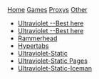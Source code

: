 <!DOCTYPE html>
<html>
<head>
<title>Iceman</title>
<meta name="viewport" content="width=device-width, initial-scale=1.0">
<link rel="icon" href="IMG_1486.png" />
<link rel="apple-touch-icon" sizes="192x192" href="IMG_1486.png"> 
<link rel="manifest" href="manifest.json">
<meta name="mobile-web-app-capable" content="yes">
<link rel="stylesheet" href="style.css">
<link rel="stylesheet" href="https://cdnjs.cloudflare.com/ajax/libs/font-awesome/4.7.0/css/font-awesome.min.css">
<style>

</style>
</head>
<body>
<div class="topnav">
<a href="index.html">Home</a>
<a href="games.html">Games</a>
<a class="active" href="proxy.html">Proxys</a>
<a href="other.html">Other</a>
</div>

<ul id='list'> 
      <li class="animals"><a href="https://proxy-iceman0483.github.io/">Ultraviolet  --Best here</a></li> 
      <li class="animals"><a href="https://proxy-duffman3.github.io/">Ultraviolet  --Best here</a></li> 
<li class="animals"><a href="https://serpsceons0phun.eithermouse.com.eithermouse.com/">Rammerhead</a></li> 
<li class="animals"><a href="https://hypertabs-iceman0483.github.io/">Hypertabs</a></li> 
<li class="animals"><a href="https://ultraviolet-iceman0483.github.io">Ultraviolet-Static</a></li>
<li class="animals"><a href="http://ultraviolet-iceman.pages.dev/">Ultraviolet-Static Pages</a></li>
<li class="animals"><a href="http://static-ice-uv.github.io/">Ultraviolet-Static-Iceman</a></li>  
</ul> 
<div id="animals">
<script src="script.js">
</script>



</body>
</html>
